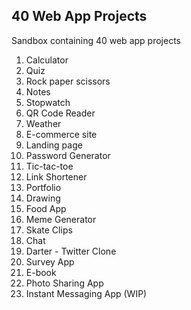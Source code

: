 ## 40 Web App Projects

Sandbox containing 40 web app projects

1. Calculator
2. Quiz
3. Rock paper scissors
4. Notes
5. Stopwatch
6. QR Code Reader
7. Weather
8. E-commerce site
9. Landing page
10. Password Generator
11. Tic-tac-toe
12. Link Shortener
13. Portfolio
14. Drawing
15. Food App
16. Meme Generator
17. Skate Clips
18. Chat
19. Darter - Twitter Clone
20. Survey App
21. E-book
22. Photo Sharing App
23. Instant Messaging App (WIP)

